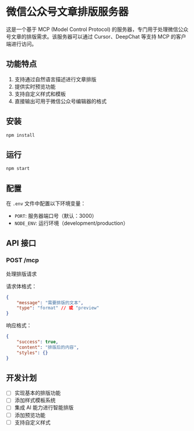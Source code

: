 # 微信公众号文章排版服务器

这是一个基于 MCP (Model Control Protocol) 的服务器，专门用于处理微信公众号文章的排版需求。该服务器可以通过 Cursor、DeepChat 等支持 MCP 的客户端进行访问。

## 功能特点

1. 支持通过自然语言描述进行文章排版
2. 提供实时预览功能
3. 支持自定义样式和模板
4. 直接输出可用于微信公众号编辑器的格式

## 安装

```bash
npm install
```

## 运行

```bash
npm start
```

## 配置

在 `.env` 文件中配置以下环境变量：

- `PORT`: 服务器端口号（默认：3000）
- `NODE_ENV`: 运行环境（development/production）

## API 接口

### POST /mcp

处理排版请求

请求体格式：
```json
{
    "message": "需要排版的文本",
    "type": "format" // 或 "preview"
}
```

响应格式：
```json
{
    "success": true,
    "content": "排版后的内容",
    "styles": {}
}
```

## 开发计划

- [ ] 实现基本的排版功能
- [ ] 添加样式模板系统
- [ ] 集成 AI 能力进行智能排版
- [ ] 添加预览功能
- [ ] 支持自定义样式 